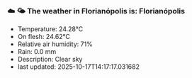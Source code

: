 ### ☁️ 🌤️  The weather in Florianópolis is: Florianópolis

- Temperature: 24.28°C
- On flesh: 24.62°C
- Relative air humidity: 71%
- Rain: 0.0 mm
- Description: Clear sky
- last updated: 2025-10-17T14:17:17.031682
